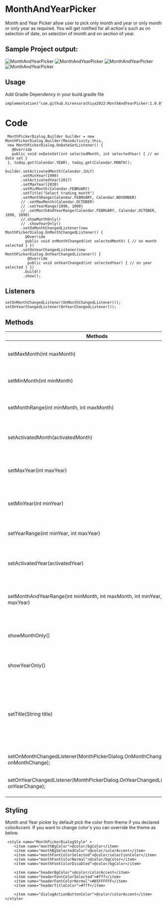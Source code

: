 # MonthAndYearPicker

Month and Year Picker allow user to pick only month and year or only month or only year as required. You will get notified for all action's such as on selection of date, on selection of month and on section of year.



## Sample Project output:

![MonthAndYearPicker](https://github.com/hirensorathiya2022/MonthAndYearPicker/blob/master/app/src/main/res/raw/datepicker.gif?raw=true "Month and Year Picker") ![MonthAndYearPicker](https://github.com/hirensorathiya2022/MonthAndYearPicker/blob/master/app/src/main/res/raw/choose_month.gif?raw=true "Choose Month") ![MonthAndYearPicker](https://github.com/hirensorathiya2022/MonthAndYearPicker/blob/master/app/src/main/res/raw/choose_year.gif?raw=true "Choose Year") ![MonthAndYearPicker](https://github.com/hirensorathiya2022/MonthAndYearPicker/blob/master/app/src/main/res/raw/choose_quantity.gif?raw=true "Choose Quantity")

## Usage 

Add Gradle Dependency in your build.gradle file

    implementation("com.github.hirensorathiya2022:MonthAndYearPicker:1.0.0")

    
# Code

     MonthPickerDialog.Builder builder = new MonthPickerDialog.Builder(MainActivity.this, 
     new MonthPickerDialog.OnDateSetListener() {
       @Override
       public void onDateSet(int selectedMonth, int selectedYear) { // on date set }
     }, today.get(Calendar.YEAR), today.get(Calendar.MONTH));
    
    builder.setActivatedMonth(Calendar.JULY)
           .setMinYear(1990)
           .setActivatedYear(2017)
           .setMaxYear(2030)
           .setMinMonth(Calendar.FEBRUARY)
           .setTitle("Select trading month")
           .setMonthRange(Calendar.FEBRUARY, Calendar.NOVEMBER)
           // .setMaxMonth(Calendar.OCTOBER)
           // .setYearRange(1890, 1890)
           // .setMonthAndYearRange(Calendar.FEBRUARY, Calendar.OCTOBER, 1890, 1890)
           //.showMonthOnly()
           // .showYearOnly()
           .setOnMonthChangedListener(new MonthPickerDialog.OnMonthChangedListener() {
             @Override
             public void onMonthChanged(int selectedMonth) { // on month selected } })
           .setOnYearChangedListener(new MonthPickerDialog.OnYearChangedListener() {
              @Override
              public void onYearChanged(int selectedYear) { // on year selected } })
            .build()
            .show();
                        
## Listeners
    setOnMonthChangedListener(OnMonthChangedListener());
    setOnYearChangedListener(OnYearChangedListener());

## Methods
 Methods | Docs
------------ | -------------
setMaxMonth(int maxMonth) |  Maximum month that user can select.
setMinMonth(int minMonth) |  Minimum month that user can select.
setMonthRange(int minMonth, int maxMonth) | set both max and min sections.
setActivatedMonth(activatedMonth) | selected the month when picker opens.
setMaxYear(int maxYear) | Maximum year that will be shown in picker.
setMinYear(int minYear) | Minimum year that will be shown in picker.
setYearRange(int minYear, int maxYear) | set both max and min selections.
setActivatedYear(activatedYear) | selected the year when picker opens.
setMonthAndYearRange(int minMonth, int maxMonth, int minYear, int maxYear) | set month and year min and max values at once.
showMonthOnly() | Only month selection will be shown.
showYearOnly() | Only year selection will be shown.
setTitle(String title) | set the title for Month Picker Dialog. By default title will be hidden, it will be visible if value set.
setOnMonthChangedListener(MonthPickerDialog.OnMonthChangedListener onMonthChange); | Listener for select month
setOnYearChangedListener(MonthPickerDialog.OnYearChangedListener onYearChange); | Listener for year select year


## Styling

Month and Year picker by default pick the color from theme if you declared colorAccent. If you want to change color's you can override the theme as below.

     <style name="MonthPickerDialogStyle" >
        <item name="monthBgColor">@color/bgColor</item>
        <item name="monthBgSelectedColor">@color/colorAccent</item>
        <item name="monthFontColorSelected">@color/selectionColor</item>
        <item name="monthFontColorNormal">@color/bgColor</item>
        <item name="monthFontColorDisabled">@color/bgColor</item>

        <item name="headerBgColor">@color/colorAccent</item>
        <item name="headerFontColorSelected">#fff</item>
        <item name="headerFontColorNormal">#85FFFFFF</item>
        <item name="headerTitleColor">#fff</item>

        <item name="dialogActionButtonColor">@color/colorAccent</item>
    </style>
  
